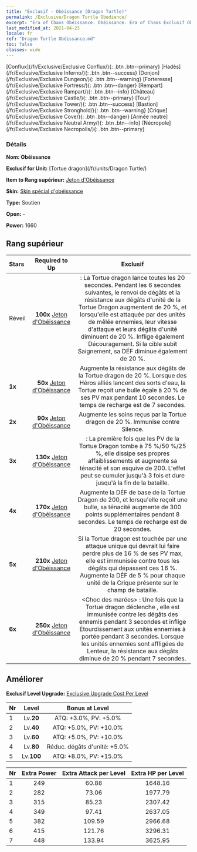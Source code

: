 ```yaml
---
title: "Exclusif - Obéissance (Dragon Turtle)"
permalink: /Exclusive/Dragon Turtle Obedience/
excerpt: "Era of Chaos Obéissance. Obéissance. Era of Chaos Exclusif Obéissance. Tortue dragon Exclusif."
last_modified_at: 2021-04-23
locale: fr
ref: "Dragon Turtle Obéissance.md"
toc: false
classes: wide
---
```

 [Conflux](/fr/Exclusive/Exclusive Conflux/){: .btn .btn--primary} [Hadès](/fr/Exclusive/Exclusive Inferno/){: .btn .btn--success} [Donjon](/fr/Exclusive/Exclusive Dungeon/){: .btn .btn--warning} [Forteresse](/fr/Exclusive/Exclusive Fortress/){: .btn .btn--danger} [Rempart](/fr/Exclusive/Exclusive Rampart/){: .btn .btn--info} [Château](/fr/Exclusive/Exclusive Castle/){: .btn .btn--primary} [Tour](/fr/Exclusive/Exclusive Tower/){: .btn .btn--success} [Bastion](/fr/Exclusive/Exclusive Stronghold/){: .btn .btn--warning} [Crique](/fr/Exclusive/Exclusive Cove/){: .btn .btn--danger} [Armée neutre](/fr/Exclusive/Exclusive Neutral Army/){: .btn .btn--info} [Nécropole](/fr/Exclusive/Exclusive Necropolis/){: .btn .btn--primary} 

### Détails
 **Nom: Obéissance** 

 **Exclusif for Unit:** [Tortue dragon](/fr/units/Dragon Turtle/) 

 **Item to Rang supérieur:** [Jeton d'Obéissance](/ItemsFR/con_1005/)

 **Skin:** [Skin spécial d'obéissance](/ItemsFR/con_673/)

 **Type:** Soutien

 **Open:** -

 **Power:** 1660

## Rang supérieur

  |     Stars    |  Required to Up | Exclusif |
  |:-------------|:---------------:|:---------------:|
  |  Réveil  | **100x** [Jeton d'Obéissance](/ItemsFR/con_1005/) | <Coquille de protection> : La Tortue dragon lance <Coquille de protection> toutes les 20 secondes. Pendant les 6 secondes suivantes, le renvoi de dégâts et la résistance aux dégâts d'unité de la Tortue Dragon augmentent de 20 %, et lorsqu'elle est attaquée par des unités de mêlée ennemies, leur vitesse d'attaque et leurs dégâts d'unité diminuent de 20 %. Inflige également Découragement. Si la cible subit Saignement, sa DÉF diminue également de 20 %. |
  | **1x** <i class="fas fa-star"/> | **50x** [Jeton d'Obéissance](/ItemsFR/con_1005/) | Augmente la résistance aux dégâts de la Tortue dragon de 20 %. Lorsque des Héros alliés lancent des sorts d'eau, la Tortue reçoit une bulle égale à 20 % de ses PV max pendant 10 secondes. Le temps de recharge est de 7 secondes. |
  | **2x** <i class="fas fa-star"/> | **90x** [Jeton d'Obéissance](/ItemsFR/con_1005/) | Augmente les soins reçus par la Tortue dragon de 20 %. Immunise contre Silence. |
  | **3x** <i class="fas fa-star"/> | **130x** [Jeton d'Obéissance](/ItemsFR/con_1005/) | <Rite abyssal> : La première fois que les PV de la Tortue Dragon tombe à 75 %/50 %/25 %, elle dissipe ses propres affaiblissements et augmente sa ténacité et son esquive de 200. L'effet peut se cumuler jusqu'à 3 fois et dure jusqu'à la fin de la bataille. |
  | **4x** <i class="fas fa-star"/> | **170x** [Jeton d'Obéissance](/ItemsFR/con_1005/) | Augmente la DÉF de base de la Tortue Dragon de 200, et lorsqu'elle reçoit une bulle, sa ténacité augmente de 300 points supplémentaires pendant 8 secondes. Le temps de recharge est de 20 secondes. |
  | **5x** <i class="fas fa-star"/> | **210x** [Jeton d'Obéissance](/ItemsFR/con_1005/) | Si la Tortue dragon est touchée par une attaque unique qui devrait lui faire perdre plus de 16 % de ses PV max, elle est immunisée contre tous les dégâts qui dépassent ces 16 %. Augmente la DÉF de 5 % pour chaque unité de la Crique présente sur le champ de bataille. |
  | **6x** <i class="fas fa-star"/> | **250x** [Jeton d'Obéissance](/ItemsFR/con_1005/) | <Choc des marées> : Une fois que la Tortue dragon déclenche <Rite abyssal>, elle est immunisée contre les dégâts des ennemis pendant 3 secondes et inflige Étourdissement aux unités ennemies à portée pendant 3 secondes. Lorsque les unités ennemies sont affligées de Lenteur, la résistance aux dégâts diminue de 20 % pendant 7 secondes. |


## Améliorer
 **Exclusif Level Upgrade:** [Exclusive Upgrade Cost Per Level](/Exclusive/ExclusiveUpgradeCostPerLevel/)

  |  Nr  |   Level  | Bonus at Level |
  |:-----|:--------:|:--------------:|
  | 1 | Lv.**20** | ATQ: +3.0%, PV: +5.0% |
  | 2 | Lv.**40** | ATQ: +5.0%, PV: +10.0% |
  | 3 | Lv.**60** | ATQ: +5.0%, PV: +10.0% |
  | 4 | Lv.**80** | Réduc. dégâts d'unité: +5.0% |
  | 5 | Lv.**100** | ATQ: +8.0%, PV: +15.0% |


  |  Nr  |  Extra Power | Extra Attack per Level | Extra HP per Level |
  |:-----|:--------:|:--------:|:--------:|
  | 1 | 249 | 60.88 | 1648.16 |
  | 2 | 282 | 73.06 | 1977.79 |
  | 3 | 315 | 85.23 | 2307.42 |
  | 4 | 349 | 97.41 | 2637.05 |
  | 5 | 382 | 109.59 | 2966.68 |
  | 6 | 415 | 121.76 | 3296.31 |
  | 7 | 448 | 133.94 | 3625.95 |



